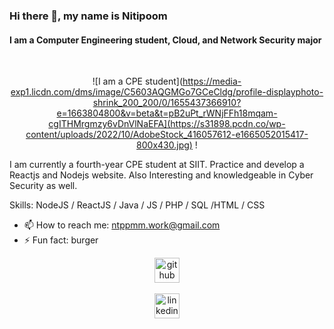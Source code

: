 ### Hi there 👋, my name is Nitipoom
#### I am a Computer Engineering student, Cloud, and Network Security major

⠀<p align="center">
![I am a CPE student](https://media-exp1.licdn.com/dms/image/C5603AQGMGo7GCeCldg/profile-displayphoto-shrink_200_200/0/1655437366910?e=1663804800&v=beta&t=pB2uPt_rWNjFFh18mqam-cgITHMrgmzy6vDnVlNaEFA](https://s31898.pcdn.co/wp-content/uploads/2022/10/AdobeStock_416057612-e1665052015417-800x430.jpg)
!</p>

I am currently a fourth-year CPE student at SIIT. Practice and develop a Reactjs and Nodejs website. Also Interesting and knowledgeable in Cyber Security as well.

Skills: NodeJS / ReactJS / Java / JS / PHP / SQL /HTML / CSS

- 📫 How to reach me: ntppmm.work@gmail.com 
- ⚡ Fun fact: burger


[<center><img src='https://cdn.jsdelivr.net/npm/simple-icons@3.0.1/icons/github.svg' alt='github' height='40'></center>](https://github.com/quantiano)  
[<center><img src='https://cdn.jsdelivr.net/npm/simple-icons@3.0.1/icons/linkedin.svg' alt='linkedin' height='40'></center>](https://www.linkedin.com/in/https://www.linkedin.com/in/ntppmm//)  

